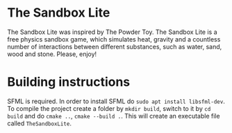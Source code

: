 # The Sandbox Lite

The Sandbox Lite was inspired by The Powder Toy. The Sandbox Lite is a free physics sandbox game, which simulates heat, gravity and a countless number of interactions between different substances, such as water, sand, wood and stone. Please, enjoy!

# Building instructions

SFML is required. In order to install SFML do `sudo apt install libsfml-dev`.
To compile the project create a folder by `mkdir build`, switch to it by `cd build` and do `cmake ..`, `cmake --build .`. This will create an executable file called `TheSandboxLite`.
